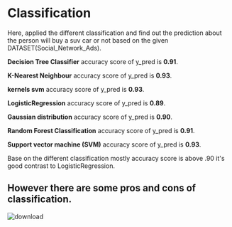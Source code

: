 # Classification

Here, applied the different classification and find out the prediction about the person will buy a suv car or not based on the given DATASET(Social_Network_Ads).

**Decision Tree Classifier** accuracy score of y_pred is **0.91**.

**K-Nearest Neighbour** accuracy score of y_pred is **0.93**.

**kernels svm** accuracy score of y_pred is **0.93**.

**LogisticRegression** accuracy score of y_pred is **0.89**.

**Gaussian distribution** accuracy score of y_pred is **0.90**.

**Random Forest Classification** accuracy score of y_pred is **0.91**.

**Support vector machine (SVM)** accuracy score of y_pred is **0.93**.

Base on the different classification mostly accuracy score is above .90 it's good contrast to LogisticRegression.

##
## **However there are some pros and cons of classification.**

![download](https://user-images.githubusercontent.com/59303032/167834086-b19e1fca-a755-41d8-b316-072c4ba69850.png)
